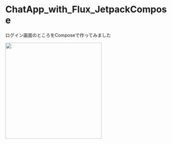 # ChatApp_with_Flux_JetpackCompose

ログイン画面のところをComposeで作ってみました

<img src="https://user-images.githubusercontent.com/75678016/164361396-19823d7b-1e36-45e7-8d0f-56650e8addec.png" width="300" />
